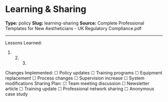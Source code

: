 # Learning & Sharing

**Type:** policy
**Slug:** learning-sharing
**Source:** Complete Professional Templates for New Aestheticians - UK Regulatory Compliance.pdf

---

Lessons Learned:
1. 2. 3.
Changes Implemented: ☐ Policy updates ☐ Training programs ☐ Equipment replacement ☐ Process
changes ☐ Supervision increase ☐ System modifications
Sharing Plan: ☐ Team meeting discussion ☐ Newsletter article ☐ Training update ☐ Professional
network sharing ☐ Anonymous case study